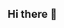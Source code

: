 ## Hi there 👋

<!--
**aga-yoon111/aga-yoon111** is a ✨ _special_ ✨ repository because its `README.md` (this file) appears on your GitHub profile.

```cpp
class AgaYoon {
public:
    string myTeam = "Jovem Talento Tech";
    vector<string> nationalities = {"Brazilian-Korean", "living in Brazil"};
    vector<string> languages = {"C++", "Python"};
    vector<string> mainInterests = {"Competitive Programming", "Learning new things", "University"};

    void introducingMe() {
        cout << "Hey! I'm a girl part of JTT and currently exploring the world of C++." << endl;
        cout << "I like solving problems and learning through competitive programming." << endl;
        cout << "GitHub helps me to keep things organized and growing🌱" << endl;
        cout << "One code at a time!🚩" << endl;
    }
};
```
